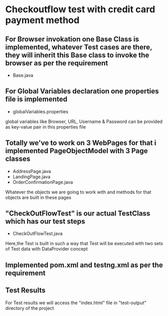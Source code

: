 # Checkoutflow test with credit card payment method
## For Browser invokation one Base Class is implemented, whatever Test cases are there, they will inherit this Base class to invoke the browser as per the requirement
 * Base.java
 
## For Global Variables declaration one properties file is implemented
 * globalVariables.properties
 
 global variables like Browser, URL, Username & Password can be provided as key-value pair in this properties file
## Totally we've to work on 3 WebPages for that i implemented PageObjectModel with 3 Page classes
 * AddressPage.java
 * LandingPage.java
 * OrderConfirmationPage.java
 
 Whatever the objects we are going to work with and methods for that objects are built in these pages
 ## "CheckOutFlowTest" is our actual TestClass which has our test steps
 * CheckOutFlowTest.java
 
 Here,the Test is built in such a way that Test will be executed with two sets of Test data with DataProvider concept
 ## Implemented pom.xml and testng.xml as per the requirement
 ## Test Results
 For Test results we will access the "index.html" file in "test-output" directory of the project 
 
 
